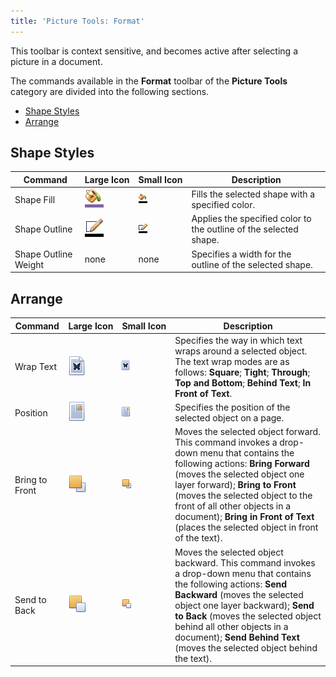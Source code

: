 ```yaml
---
title: 'Picture Tools: Format'
---
```

This toolbar is context sensitive, and becomes active after selecting a picture in a document.

The commands available in the **Format** toolbar of the **Picture Tools** category are divided into the following sections.
* [Shape Styles](#shapestyles)
* [Arrange](#arrange)

## <a name="shapestyles"/>Shape Styles
| Command | Large&nbsp;Icon | Small&nbsp;Icon | Description |
|---|---|---|---|
| Shape Fill | ![icon-toolbar-picture-tools-shape-fill](../../../../images/Img20820.png) | ![icon-small-toolbar-picture-tools-shape-fill](../../../../images/Img20827.png) | Fills the selected shape with a specified color. |
| Shape Outline | ![icon-toolbar-picture-tools-shape-outline](../../../../images/Img20821.png) | ![icon-small-toolbar-picture-tools-shape-outline](../../../../images/Img20828.png) | Applies the specified color to the outline of the selected shape. |
| Shape Outline Weight | none | none | Specifies a width for the outline of the selected shape. |

## <a name="arrange"/>Arrange
| Command | Large&nbsp;Icon | Small&nbsp;Icon | Description |
|---|---|---|---|
| Wrap Text | ![icon-toolbar-picture-tools-wrap-text](../../../../images/Img20822.png) | ![icon-small-toolbar-picture-tools-wrap-text](../../../../images/Img20829.png) | Specifies the way in which text wraps around a selected object. The text wrap modes are as follows: **Square**; **Tight**; **Through**; **Top and Bottom**; **Behind Text**; **In Front of Text**. |
| Position | ![icon-toolbar-picture-tools-position](../../../../images/Img20816.png) | ![icon-small-toolbar-picture-tools-position](../../../../images/Img20825.png) | Specifies the position of the selected object on a page. |
| Bring to Front | ![icon-toolbar-picture-tools-bring-to-front](../../../../images/Img20814.png) | ![icon-small-toolbar-picture-tools-bring-to-front](../../../../images/Img20824.png) | Moves the selected object forward. This command invokes a drop-down menu that contains the following actions: **Bring Forward** (moves the selected object one layer forward); **Bring to Front** (moves the selected object to the front of all other objects in a document); **Bring in Front of Text** (places the selected object in front of the text). |
| Send to Back | ![icon-toolbar-picture-tools-send-to-back](../../../../images/Img20818.png) | ![icon-small-toolbar-picture-tools-send-to-back](../../../../images/Img20826.png) | Moves the selected object backward. This command invokes a drop-down menu that contains the following actions: **Send Backward** (moves the selected object one layer backward); **Send to Back** (moves the selected object behind all other objects in a document); **Send Behind Text** (moves the selected object behind the text). |